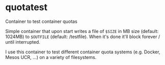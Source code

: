 # quotatest
Container to test container quotas

Simple container that upon start writes a file of `$SIZE` in MB size (default: 1024MB) to `$OUTFILE` (default: /testfile).
When it's done it'll block forever / until interrupted.

I use this container to test different container quota systems (e.g. Docker, Mesos UCR, ...) on a variety of filesystems.
